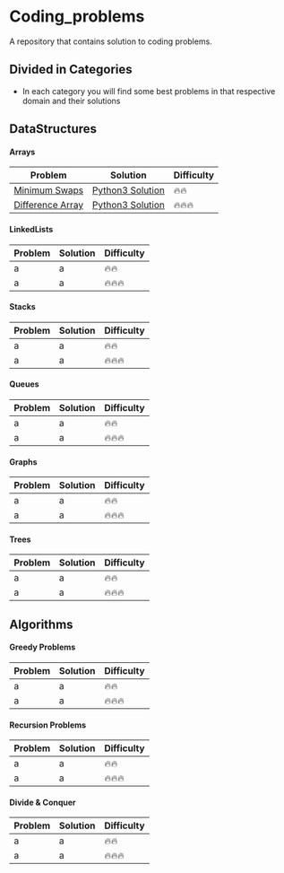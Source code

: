 # Coding_problems
A repository that contains solution to coding problems.

## Divided in Categories
- In each category you will find some best problems in that respective domain and their solutions

## DataStructures

#### Arrays

Problem | Solution | Difficulty
------------ | ------------- | -------------
[Minimum Swaps](https://www.hackerrank.com/challenges/minimum-swaps-2/problem) | [Python3 Solution](https://www.hackerrank.com/challenges/minimum-swaps-2/submissions/code/164095232) | :fire::fire:
[Difference Array](https://www.hackerrank.com/challenges/crush/problem) | [Python3 Solution](https://www.hackerrank.com/challenges/crush/submissions/code/164098762) | :fire::fire::fire:


#### LinkedLists

Problem | Solution | Difficulty
------------ | ------------- | -------------
 a|a  | :fire::fire:
a|  a| :fire::fire::fire:

#### Stacks

Problem | Solution | Difficulty
------------ | ------------- | -------------
 a|a  | :fire::fire:
a|  a| :fire::fire::fire:

#### Queues

Problem | Solution | Difficulty
------------ | ------------- | -------------
 a|a  | :fire::fire:
a|  a| :fire::fire::fire:

#### Graphs

Problem | Solution | Difficulty
------------ | ------------- | -------------
 a|a  | :fire::fire:
a|  a| :fire::fire::fire:

#### Trees
Problem | Solution | Difficulty
------------ | ------------- | -------------
 a|a  | :fire::fire:
a|  a| :fire::fire::fire:

## Algorithms

#### Greedy Problems

Problem | Solution | Difficulty
------------ | ------------- | -------------
 a|a  | :fire::fire:
a|  a| :fire::fire::fire:

#### Recursion Problems
Problem | Solution | Difficulty
------------ | ------------- | -------------
 a|a  | :fire::fire:
a|  a| :fire::fire::fire:

#### Divide & Conquer

Problem | Solution | Difficulty
------------ | ------------- | -------------
 a|a  | :fire::fire:
a|  a| :fire::fire::fire:
